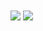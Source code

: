 
<img align="center" src="https://github-readme-stats.vercel.app/api/pin/?username=oleewere&repo=hortonworks/cloudbreak" />

<img align="center" src="https://github-readme-stats.vercel.app/api/top-langs/?username=oleewere&theme=default" />
